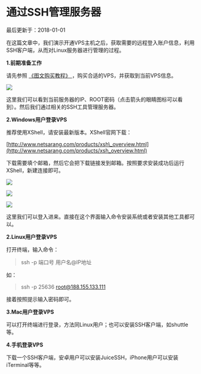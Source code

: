 # 通过SSH管理服务器

最后更新于：2018-01-01

在这篇文章中，我们演示开通VPS主机之后，获取需要的远程登入账户信息，利用SSH客户端，从而对Linux服务器进行管理的过程。

 **1.前期准备工作** 

请先参照 [ 《图文购买教程》 ](https://vultr.gitbook.io/docs/shou-ba-shou-tu-wen-gou-mai-jiao-cheng) ，购买合适的VPS，并获取到当前VPS信息。

![](https://www.vultrgo.com/wp-content/uploads/2017/12/vultr_ssh_1.jpg)

这里我们可以看到当前服务器的IP、ROOT密码（点击箭头的眼睛图标可以看到）。然后我们通过相关的SSH工具管理服务器。

**2.Windows用户登录VPS**

推荐使用XShell，请安装最新版本。XShell官网下载：

[http://www.netsarang.com/products/xsh\_overview.html](http://www.netsarang.com/products/xsh_overview.html)

下载需要填个邮箱，然后它会把下载链接发到邮箱。按照要求安装成功后运行XShell，新建连接即可。

![](https://www.vultrgo.com/wp-content/uploads/2017/12/vultr_ssh_2.jpg)

![](https://www.vultrgo.com/wp-content/uploads/2017/12/vultr_ssh_3.jpg)

![](https://www.vultrgo.com/wp-content/uploads/2017/12/vultr_ssh_4.jpg)

这里我们可以登入进来。直接在这个界面输入命令安装系统或者安装其他工具都可以。

 **2.Linux用户登录VPS** 

打开终端，输入命令：

> ssh -p 端口号 用户名@IP地址

如：

> ssh -p 25636 root@188.155.133.111

接着按照提示输入密码即可。

 **3.Mac用户登录VPS** 

可以打开终端进行登录，方法同Linux用户；也可以安装SSH客户端，如shuttle等。

 **4.手机登录VPS** 

下载一个SSH客户端，安卓用户可以安装JuiceSSH，iPhone用户可以安装iTerminal等等。

